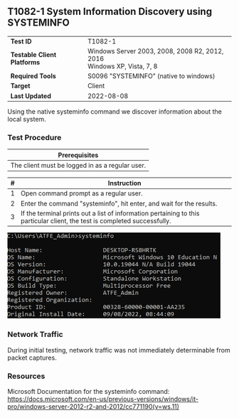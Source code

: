 ## T1082-1 System Information Discovery using SYSTEMINFO
|||
|-|-|
|**Test ID**|T1082-1|
|**Testable Client Platforms**|Windows Server 2003, 2008, 2008 R2, 2012, 2016<br>Windows XP, Vista, 7, 8|
|**Required Tools**|S0096 "SYSTEMINFO" (native to windows)|
|**Target**|Client|
|**Last Updated**|2022-08-08|

Using the native systeminfo command we discover information about the local system.

### Test Procedure
|Prerequisites|
|-|
|The client must be logged in as a regular user.|

|#|Instruction|
|-|-|
|1|Open command prompt as a regular user.|
|2|Enter the command "systeminfo", hit enter, and wait for the results.|
|3|If the terminal prints out a list of information pertaining to this particular client, the test is completed successfully.|

<img src="T1082-1.png">

### Network Traffic
During initial testing, network traffic was not immediately determinable from packet captures.

### Resources
Microsoft Documentation for the systeminfo command: 
https://docs.microsoft.com/en-us/previous-versions/windows/it-pro/windows-server-2012-r2-and-2012/cc771190(v=ws.11) 